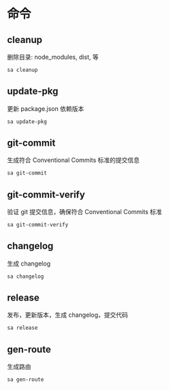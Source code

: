 # 命令

## cleanup

删除目录: node_modules, dist, 等

```bash
sa cleanup
```

## update-pkg

更新 package.json 依赖版本

```bash
sa update-pkg
```

## git-commit

生成符合 Conventional Commits 标准的提交信息

```bash
sa git-commit
```

## git-commit-verify

验证 git 提交信息，确保符合 Conventional Commits 标准

```bash
sa git-commit-verify
```

## changelog

生成 changelog

```bash
sa changelog
```

## release

发布，更新版本，生成 changelog，提交代码

```bash
sa release
```

## gen-route

生成路由

```bash
sa gen-route
```

